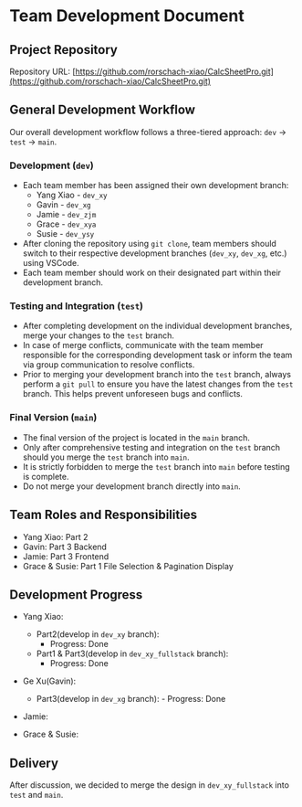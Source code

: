 # Team Development Document

## Project Repository
Repository URL: [https://github.com/rorschach-xiao/CalcSheetPro.git](https://github.com/rorschach-xiao/CalcSheetPro.git)

## General Development Workflow
Our overall development workflow follows a three-tiered approach: `dev` -> `test` -> `main`.

### Development (`dev`)
- Each team member has been assigned their own development branch:
  - Yang Xiao - `dev_xy`
  - Gavin - `dev_xg`
  - Jamie - `dev_zjm`
  - Grace - `dev_xya`
  - Susie - `dev_ysy`
- After cloning the repository using `git clone`, team members should switch to their respective development branches (`dev_xy`, `dev_xg`, etc.) using VSCode.
- Each team member should work on their designated part within their development branch.

### Testing and Integration (`test`)
- After completing development on the individual development branches, merge your changes to the `test` branch.
- In case of merge conflicts, communicate with the team member responsible for the corresponding development task or inform the team via group communication to resolve conflicts.
- Prior to merging your development branch into the `test` branch, always perform a `git pull` to ensure you have the latest changes from the `test` branch. This helps prevent unforeseen bugs and conflicts.
  
### Final Version (`main`)
- The final version of the project is located in the `main` branch.
- Only after comprehensive testing and integration on the `test` branch should you merge the `test` branch into `main`.
- It is strictly forbidden to merge the `test` branch into `main` before testing is complete.
- Do not merge your development branch directly into `main`.

## Team Roles and Responsibilities
- Yang Xiao: Part 2
- Gavin: Part 3 Backend
- Jamie: Part 3 Frontend
- Grace & Susie: Part 1 File Selection & Pagination Display

## Development Progress
- Yang Xiao:
    - Part2(develop in `dev_xy` branch): 
        - Progress: Done
    - Part1 & Part3(develop in `dev_xy_fullstack` branch):
        - Progress: Done

- Ge Xu(Gavin):
  - Part3(develop in `dev_xg` branch): 
        - Progress: Done

- Jamie:

- Grace & Susie:

## Delivery

After discussion, we decided to merge the design in `dev_xy_fullstack` into `test` and `main`.
